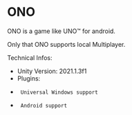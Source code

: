 # ONO

ONO is a game like UNO™ for android. 

Only that ONO supports local Multiplayer. 


Technical Infos: 
*   Unity Version: 2021.1.3f1
*   Plugins: 
*      Universal Windows support 
*      Android support 
  
